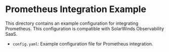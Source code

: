 # Prometheus Integration Example

This directory contains an example configuration for integrating Prometheus. This configuration is compatible with SolarWinds Observability SaaS.

- `config.yaml`: Example configuration file for Prometheus integration.
